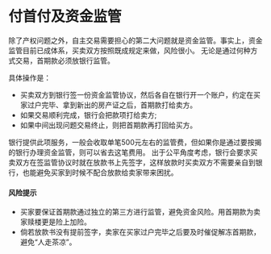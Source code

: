 # 付首付及资金监管

除了产权问题之外，自主交易需要担心的第二大问题就是资金监管。事实上，资金监管目前已成体系，买卖双方按照既成规定来做，风险很小。
无论是通过何种方式交易，首期款必须放银行监管。

具体操作是：
- 买卖双方到银行签一份资金监管协议，然后各自在银行开一个账户，约定在买家过户完毕、拿到新出的房产证之后，首期款打给卖方。
- 如果交易顺利完成，银行会把款项打给卖方;
- 如果中间出现问题交易终止，则把首期款再打回给买方。

银行提供此项服务，一般会收取单笔500元左右的监管费，但如果你是通过要按揭的银行办理资金监管，则可以省去这笔费用。
出于公平角度考虑，银行会要求买卖双方在签监管协议时就在放款书上先签字，这样放款时买卖双方不需要亲自到银行，也能避免买家到时候不配合放款给卖家带来困扰。

#### 风险提示
- 买家要保证首期款通过独立的第三方进行监管，避免资金风险。用首期款为卖家赎楼更是险上加险。
- 倘若放款书没有提前签字，卖家在买家过户完毕之后要及时催促解冻首期款，避免“人走茶凉”。
